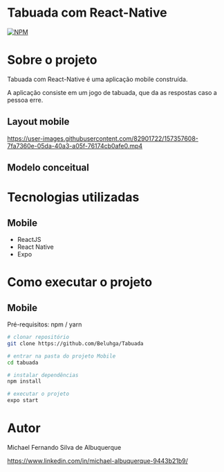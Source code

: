 
# Tabuada com React-Native

[![NPM](https://img.shields.io/npm/l/react)](https://github.com/Beluhga/Tabuada/blob/main/LICENSE) 

# Sobre o projeto

Tabuada com React-Native é uma aplicação mobile construída.

A aplicação consiste em um jogo de tabuada, que da as respostas caso a pessoa erre.

## Layout mobile
https://user-images.githubusercontent.com/82901722/157357608-7fa7360e-05da-40a3-a05f-76174cb0afe0.mp4
## Modelo conceitual

# Tecnologias utilizadas

## Mobile
- ReactJS
- React Native
- Expo

# Como executar o projeto

## Mobile
Pré-requisitos: npm / yarn

```bash
# clonar repositório
git clone https://github.com/Beluhga/Tabuada

# entrar na pasta do projeto Mobile
cd tabuada

# instalar dependências
npm install

# executar o projeto
expo start
```

# Autor

Michael Fernando Silva de Albuquerque

https://www.linkedin.com/in/michael-albuquerque-9443b21b9/





